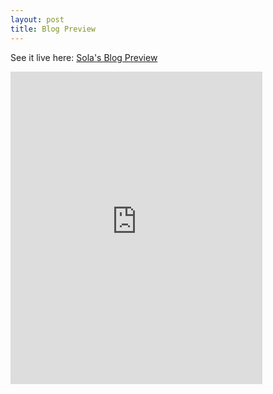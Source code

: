 ```yaml
---
layout: post
title: Blog Preview
---
```


See it live here: <a href="https://sola-fairy.github.io/blog-preview-card/" target="new">Sola's Blog Preview</a>

<iframe src="https://sola-fairy.github.io/blog-preview-card/" title="Blog Preview" width="80%" height="500px" style="border:none;"></iframe>
